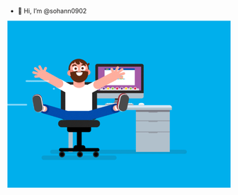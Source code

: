 - 👋 Hi, I’m @sohann0902

<!--- gif --->
<p align="center">
  <img src="https://raw.githubusercontent.com/sohann0902/sohann0902/main/assests/gitgif.gif" alt="" />
</p>


<!---
sohann0902/sohann0902 is a ✨ special ✨ repository because its `README.md` (this file) appears on your GitHub profile.
You can click the Preview link to take a look at your changes.
--->

